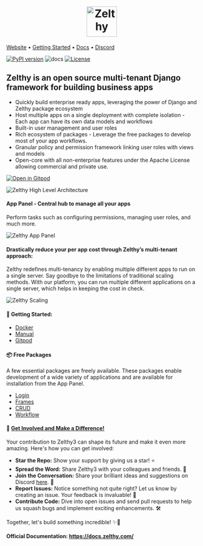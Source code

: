 <h1 align="center">
    <a href="https://www.zelthy.com/"> 
    <img src="https://yt3.googleusercontent.com/e1HArJ9U7Pj8MIf2MKGYW_6GGqdvwUTucgR6gs5u7LaBvAIfZT1INRASf0fOMC7ISVTDYqMPXw=s176-c-k-c0x00ffffff-no-rj" alt="Zelthy" width="80px">
    </a>
</h1>


[Website](https://www.zelthy.com/framework) • [Getting Started](https://docs.zelthy.com/docs/category/getting-started) • [Docs](https://docs.zelthy.com/)  • [Discord](https://discord.gg/qgbxfWeC)


[![PyPI version](https://badge.fury.io/py/zelthy3.svg)](https://badge.fury.io/py/zelthy3)
![docs](https://img.shields.io/github/actions/workflow/status/Healthlane-Technologies/zelthy3/docs.yml?branch=main)
[![License](https://img.shields.io/badge/License-Apache_2.0-blue.svg)](https://opensource.org/licenses/Apache-2.0)


## Zelthy is an open source multi-tenant Django framework for building business apps

- Quickly build enterprise ready apps, leveraging the power of Django and Zelthy package ecosystem
- Host multiple apps on a single deployment with complete isolation - Each app can have its own data models and workflows 
- Built-in user management and user roles
- Rich ecosystem of packages - Leverage the free packages to develop most of your app workflows. 
- Granular policy and permission framework linking user roles with views and models
- Open-core with all  non-enterprise features under the  Apache License allowing commercial and private use.


[![Open in Gitpod](https://gitpod.io/button/open-in-gitpod.svg)](https://gitpod.io/#https://github.com/Healthlane-Technologies/zelthy3-gitpod-sandbox-official/)

![Zelthy High Level Architecture](https://docs.zelthy.com/assets/images/Architecture_Diagram-e6eb1b24fca0554edca1110a7de26449.png)

#### App Panel - Central hub to manage all your apps
Perform tasks such as configuring permissions, managing user roles, and much more. 

![Zelthy App Panel](https://github.com/Healthlane-Technologies/zelthy3/assets/22682748/b593a821-ec1d-4082-a590-e5ed52cb0c28)

#### Drastically reduce your per app cost through Zelthy’s multi-tenant approach:

Zelthy redefines multi-tenancy by enabling multiple different apps to run on a single server. Say goodbye to the limitations of traditional scaling methods. With our platform, you can run multiple different applications on a single server, which helps in keeping the cost in check.

![Zelthy Scaling](https://zelthy-initium-production-static.s3.amazonaws.com/static/zelthymain/react-images/cost-effective-scaling.svg)


####  🚀 Getting Started:
- [Docker](https://docs.zelthy.com/docs/documentation/getting-started/installing-zelthy/docker)
- [Manual](https://docs.zelthy.com/docs/documentation/getting-started/installing-zelthy/manual)
- [Gitpod](https://docs.zelthy.com/docs/documentation/getting-started/installing-zelthy/gitpod)

#### 📦 Free Packages
A few essential packages are freely available. These packages enable development of a wide variety of applications and are available for installation from the App Panel.  
- [Login](https://docs.zelthy.com/login)
- [Frames](https://docs.zelthy.com/frame)
- [CRUD](https://docs.zelthy.com/crud)
- [Workflow](https://docs.zelthy.com/workflow)


#### 🌟 [Get Involved and Make a Difference!](https://discord.gg/qgbxfWeC)

Your contribution to Zelthy3 can shape its future and make it even more amazing. Here's how you can get involved:

- **Star the Repo:** Show your support by giving us a star! ⭐️
- **Spread the Word:** Share Zelthy3 with your colleagues and friends. 📣
- **Join the Conversation:** Share your brilliant ideas and suggestions on Discord [here](https://discord.gg/qgbxfWeC). 💬
- **Report Issues:** Notice something not quite right? Let us know by creating an issue. Your feedback is invaluable! 🐛
- **Contribute Code:** Dive into open issues and send pull requests to help us squash bugs and implement exciting enhancements. 🛠️

Together, let's build something incredible! ✨🚀



#### Official Documentation: https://docs.zelthy.com/





